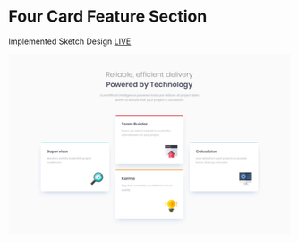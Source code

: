 # Four Card Feature Section

Implemented Sketch Design [LIVE](https://four-card-feature-section-sepia.vercel.app)  

<img src='./design/desktop-design.jpg'>
